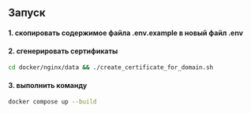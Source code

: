 ## Запуск
#### 1. скопировать содержимое файла .env.example в новый файл .env
#### 2. сгенерировать сертификаты 
```sh
cd docker/nginx/data && ./create_certificate_for_domain.sh
```
#### 3. выполнить команду
```sh
docker compose up --build
```
